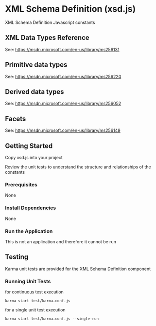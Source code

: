 # XML Schema Definition (xsd.js)

XML Schema Definition Javascript constants

## XML Data Types Reference

See: https://msdn.microsoft.com/en-us/library/ms256131

## Primitive data types
See: https://msdn.microsoft.com/en-us/library/ms256220

## Derived data types
See: https://msdn.microsoft.com/en-us/library/ms256052

## Facets
See: https://msdn.microsoft.com/en-us/library/ms256149


## Getting Started

Copy xsd.js into your project

Review the unit tests to understand the structure and relationships of the constants

### Prerequisites

None

### Install Dependencies

None

### Run the Application

This is not an application and therefore it cannot be run

## Testing

Karma unit tests are provided for the XML Schema Definition component

### Running Unit Tests

for continuous test execution

```
karma start test/karma.conf.js
```

for a single unit test execution

```
karma start test/karma.conf.js --single-run
```
